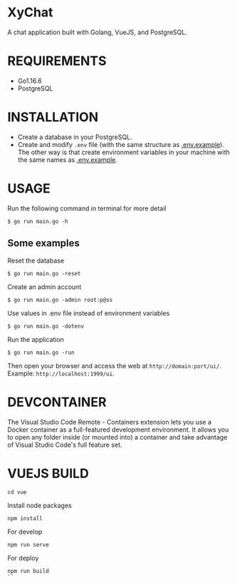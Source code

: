 # XyChat
A chat application built with Golang, VueJS, and PostgreSQL.

# REQUIREMENTS
+ Go1.16.6
+ PostgreSQL

# INSTALLATION
+ Create a database in your PostgreSQL.
+ Create and modify `.env` file (with the same structure as [.env.example](.env.example)). The
other way is that create environment variables in your machine with the same names as [.env.example](.env.example).

# USAGE
Run the following command in terminal for more detail
```shell
$ go run main.go -h
```

## Some examples
Reset the database
```shell
$ go run main.go -reset
```

Create an admin account
```shell
$ go run main.go -admin root:p@ss
```

Use values in .env file instead of environment variables
```shell
$ go run main.go -dotenv
```

Run the application
```shell
$ go run main.go -run
```

Then open your browser and access the web at `http://domain:port/ui/`. Example: `http://localhost:1999/ui`.

# DEVCONTAINER
The Visual Studio Code Remote - Containers extension lets you use a Docker container as a full-featured development environment. It allows you to open any folder inside (or mounted into) a container and take advantage of Visual Studio Code's full feature set.

# VUEJS BUILD

```
cd vue
```

Install node packages
```
npm install
```

For develop
```
npm run serve
```

For deploy
```
npm run build
``
